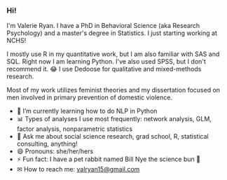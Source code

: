 ### Hi!

I'm Valerie Ryan. I have a PhD in Behavioral Science (aka Research Psychology) and a master's degree in Statistics. I just starting working at NCHS!

I mostly use R in my quantitative work, but I am also familiar with SAS and SQL. Right now I am learning Python. I've also used SPSS, but I don't recommend it. 😂 I use Dedoose for qualitative and mixed-methods research.

Most of my work utilizes feminist theories and my dissertation focused on men involved in primary prevention of domestic violence.


- 🔭 I’m currently learning how to do NLP in Python
- 📊 Types of analyses I use most frequently: network analysis, GLM, factor analysis, nonparametric statistics
- 💬 Ask me about social science research, grad school, R, statistical consulting, anything!
- 😄 Pronouns: she/her/hers
- ⚡ Fun fact: I have a pet rabbit named Bill Nye the science bun 🐇
- ✉ How to reach me: valryan15@gmail.com
